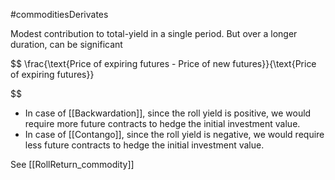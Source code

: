 #commoditiesDerivates 

Modest contribution to total-yield in a single period. 
	But over a longer duration, can be significant 

$$
\frac{\text{Price of expiring futures - Price of new futures}}{\text{Price of expiring futures}}

$$

- In case of [[Backwardation]], since the roll yield is positive, we would require more future contracts to hedge the initial investment value.
- In case of [[Contango]], since the roll yield is negative, we would require less future contracts to hedge the initial investment value.

See [[RollReturn_commodity]]